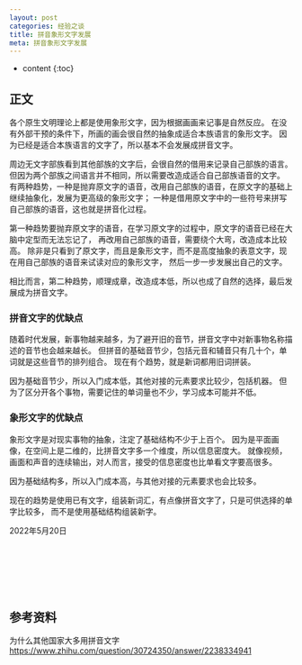 ```yaml
---
layout: post
categories: 经验之谈
title: 拼音象形文字发展
meta: 拼音象形文字发展
---
```

* content
{:toc}

## 正文

各个原生文明理论上都是使用象形文字，因为根据画画来记事是自然反应。
在没有外部干预的条件下，所画的画会很自然的抽象成适合本族语言的象形文字。
因为已经是适合本族语言的文字了，所以基本不会发展成拼音文字。

周边无文字部族看到其他部族的文字后，会很自然的借用来记录自己部族的语言。
但因为两个部族之间语言并不相同，所以需要改造成适合自己部族语音的文字。
有两种趋势，一种是抛弃原文字的语音，改用自己部族的语音，在原文字的基础上继续抽象化，发展为更高级的象形文字；
一种是借用原文字中的一些符号来拼写自己部族的语音，这也就是拼音化过程。

第一种趋势要抛弃原文字的语音，在学习原文字的过程中，原文字的语音已经在大脑中定型而无法忘记了，
再改用自己部族的语音，需要绕个大弯，改造成本比较高。
除非是只看到了原文字，而且是象形文字，而不是高度抽象的表意文字，现在用自己部族的语音来试读对应的象形文字，
然后一步一步发展出自己的文字。

相比而言，第二种趋势，顺理成章，改造成本低，所以也成了自然的选择，最后发展成为拼音文字。

### 拼音文字的优缺点

随着时代发展，新事物越来越多，为了避开旧的音节，拼音文字中对新事物名称描述的音节也会越来越长。
但拼音的基础音节少，包括元音和辅音只有几十个，单词就是这些音节的排列组合。
现在有个趋势，就是新词都用旧词拼装。

因为基础音节少，所以入门成本低，其他对接的元素要求比较少，包括机器。
但为了区分开各个事物，需要记住的单词量也不少，学习成本可能并不低。

### 象形文字的优缺点

象形文字是对现实事物的抽象，注定了基础结构不少于上百个。
因为是平面画像，在空间上是二维的，比拼音文字多一个维度，所以信息密度大。
就像视频，画面和声音的连续输出，对人而言，接受的信息密度也比单看文字要高很多。

因为基础结构多，所以入门成本高，与其他对接的元素要求也会比较多。

现在的趋势是使用已有文字，组装新词汇，有点像拼音文字了，只是可供选择的单字比较多，
而不是使用基础结构组装新字。




2022年5月20日

<br/><br/><br/><br/><br/>
## 参考资料

为什么其他国家大多用拼音文字 <https://www.zhihu.com/question/30724350/answer/2238334941>



